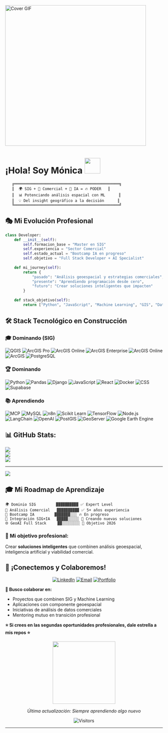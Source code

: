 <div>
  <img src="https://media.giphy.com/media/v1.Y2lkPWVjZjA1ZTQ3bXZiaWMzbTkwMjN6ZWxkbXNrazB0NHF1cjF2YWI2cnd1bGM2MjQ5diZlcD12MV9naWZzX3NlYXJjaCZjdD1n/3ohhwmSDJmpHNCZi8M/giphy.gif" width="450" alt="Cover GIF"/>

</div>



#  ¡Hola! Soy Mónica  <img src="https://media.giphy.com/media/v1.Y2lkPWVjZjA1ZTQ3eTg5NnN0eXdkd3F2eDJkMHp3MGlmMmtvamF3anFhM2VkMG40bmV5OSZlcD12MV9naWZzX3NlYXJjaCZjdD1n/VOPK1BqsMEJRS/giphy.gif" width="50"/>
</div>


```ascii
   ╔═══════════════════════════════════════════════╗
   ║  🌍 SIG + 💼 Comercial + 🤖 IA = 🔥 PODER   ║
   ║  📊 Potenciando análisis espacial con ML      ║
   ║  💡 Del insight geográfico a la decisión      ║
   ╚═══════════════════════════════════════════════╝
```

## 🎭 Mi Evolución Profesional

```python
class Developer:
    def __init__(self):
        self.formacion_base = "Master en SIG"
        self.experiencia = "Sector Comercial"
        self.estado_actual = "Bootcamp IA en progreso"
        self.objetivo = "Full Stack Developer + AI Specialist"
        
    def mi_journey(self):
        return {
            "pasado": "Análisis geoespacial y estrategias comerciales",
            "presente": "Aprendiendo programación desde cero",
            "futuro": "Crear soluciones inteligentes que impacten"
        }
    
    def stack_objetivo(self):
        return ["Python", "JavaScript", "Machine Learning", "GIS", "Data Analysis"]
```

## 🛠️ Stack Tecnológico en Construcción

### 🎓 Dominando (SIG)
![QGIS](https://img.shields.io/badge/QGIS-589632?style=for-the-badge&logo=qgis&logoColor=white)
![ArcGIS Pro](https://img.shields.io/badge/ArcGIS_Pro-0C7BDC?style=for-the-badge&logo=esri&logoColor=white)
![ArcGIS Online](https://img.shields.io/badge/ArcGIS_Online-2C7AC3?style=for-the-badge&logo=esri&logoColor=white)
![ArcGIS Enterprise](https://img.shields.io/badge/ArcGIS_Enterprise-0C7BDC?style=for-the-badge&logo=esri&logoColor=white)
![ArcGIS Online](https://img.shields.io/badge/ArcGIS_Online-2C7AC3?style=for-the-badge&logo=esri&logoColor=white)
![ArcGIS](https://img.shields.io/badge/ArcGIS-2C7AC3?style=for-the-badge&logo=esri&logoColor=white)
![PostgreSQL](https://img.shields.io/badge/PostgreSQL-336791?style=for-the-badge&logo=postgresql&logoColor=white)

### 🏆 Dominando 
![Python](https://img.shields.io/badge/Python-3776AB?style=for-the-badge&logo=python&logoColor=white)
![Pandas](https://img.shields.io/badge/Pandas-150458?style=for-the-badge&logo=pandas&logoColor=white)
![Django](https://img.shields.io/badge/Django-092E20?style=for-the-badge&logo=django&logoColor=white)
![JavaScript](https://img.shields.io/badge/JavaScript-F7DF1E?style=for-the-badge&logo=javascript&logoColor=black)
![React](https://img.shields.io/badge/React-61DAFB?style=for-the-badge&logo=react&logoColor=black)
![Docker](https://img.shields.io/badge/Docker-2496ED?style=for-the-badge&logo=docker&logoColor=white)
![CSS](https://img.shields.io/badge/CSS3-1572B6?style=for-the-badge&logo=css3&logoColor=white)
![Supabase](https://img.shields.io/badge/Supabase-3ECF8E?style=for-the-badge&logo=supabase&logoColor=white)

### 📚 Aprendiendo 
![MCP](https://img.shields.io/badge/MCP-FF6B35?style=for-the-badge&logo=databricks&logoColor=white)
![MySQL](https://img.shields.io/badge/MySQL-4479A1?style=for-the-badge&logo=mysql&logoColor=white)
![n8n](https://img.shields.io/badge/n8n-EA4B71?style=for-the-badge&logo=n8n&logoColor=white)
![Scikit Learn](https://img.shields.io/badge/scikit_learn-F7931E?style=for-the-badge&logo=scikit-learn&logoColor=white)
![TensorFlow](https://img.shields.io/badge/TensorFlow-FF6F00?style=for-the-badge&logo=tensorflow&logoColor=white)
![Node.js](https://img.shields.io/badge/Node.js-339933?style=for-the-badge&logo=nodedotjs&logoColor=white)
![LangChain](https://img.shields.io/badge/LangChain-121D33?style=for-the-badge&logo=chainlink&logoColor=white)
![OpenAI](https://img.shields.io/badge/OpenAI-412991?style=for-the-badge&logo=openai&logoColor=white)
![PostGIS](https://img.shields.io/badge/PostGIS-336791?style=for-the-badge&logo=postgresql&logoColor=white)
![GeoServer](https://img.shields.io/badge/GeoServer-589632?style=for-the-badge&logo=geoserver&logoColor=white)
![Google Earth Engine](https://img.shields.io/badge/Google_Earth_Engine-4285F4?style=for-the-badge&logo=google&logoColor=white)


## 📊 GitHub Stats:

![](https://github-readme-stats.vercel.app/api?username=monigogo&theme=shadow_blue&hide_border=false&include_all_commits=false&count_private=true)<br/>
![](https://nirzak-streak-stats.vercel.app/?user=monigogo&theme=shadow_blue&hide_border=false)<br/>
![](https://github-readme-stats.vercel.app/api/top-langs/?username=monigogo&theme=shadow_blue&hide_border=false&include_all_commits=false&count_private=true&layout=compact)

---
[![](https://visitcount.itsvg.in/api?id=monigogo&icon=0&color=0)](https://visitcount.itsvg.in)

<!-- Proudly created with GPRM ( https://gprm.itsvg.in ) -->


## 🎓 Mi Roadmap de Aprendizaje

```
🌍 Dominio SIG         ▓▓▓▓▓▓▓▓▓▓ ✅ Expert Level
💼 Análisis Comercial   ▓▓▓▓▓▓▓▓▓▓ ✅ 5+ años experiencia
🤖 Bootcamp IA         ▓▓▓▓▓▓▓░░░ 🔥 En progreso 
🔄 Integración SIG+IA   ▓▓▓▓▓░░░░░ 🚀 Creando nuevas soluciones
🌐 GeoAI Full Stack     ▓▓░░░░░░░░ 🎯 Objetivo 2026
```

### 🔮 Mi objetivo profesional:
Crear **soluciones inteligentes** que combinen análisis geoespacial, inteligencia artificial y viabilidad comercial.


## 🤝 ¡Conectemos y Colaboremos!

<div align="center">

[![LinkedIn](https://img.shields.io/badge/LinkedIn-0077B5?style=for-the-badge&logo=linkedin&logoColor=white)](https://www.linkedin.com/in/gomezgomonica/)
[![Email](https://img.shields.io/badge/Email-D14836?style=for-the-badge&logo=gmail&logoColor=white)](mailto:tu-email@gmail.com)
[![Portfolio](https://img.shields.io/badge/Portfolio-000000?style=for-the-badge&logo=vercel&logoColor=white)](https://tu-portfolio.com)

</div>

**🤝 Busco colaborar en:**
- Proyectos que combinen SIG y Machine Learning
- Aplicaciones con componente geoespacial
- Iniciativas de análisis de datos comerciales
- Mentoring mutuo en transición profesional


**⭐ Si crees en las segundas oportunidades profesionales, dale estrella a mis repos ⭐**
 <div align="center">
  <img src="https://media.giphy.com/media/JIX9t2j0ZTN9S/giphy.gif" width="200"/>


*Última actualización: Siempre aprendiendo algo nuevo*

![Visitors](https://visitor-badge.laobi.icu/badge?page_id=tu-username.tu-username)

</div>

---
